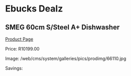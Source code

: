 
# Ebucks Dealz
## SMEG 60cm S/Steel A+ Dishwasher
[Product Page](https://www.ebucks.com/web/shop/productSelected.do?prodId=1029035425&catId=704983786)

Price: R10199.00

Image: /web/cms/system/galleries/pics/prodimg/66110.jpg

Savings: 


	